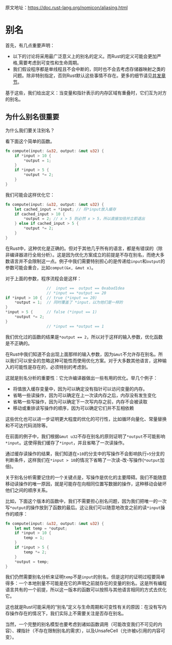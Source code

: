 原文地址：<https://doc.rust-lang.org/nomicon/aliasing.html>

# 别名

首先，有几点重要声明：

- 以下的讨论将采用最广泛意义上的别名的定义。而Rust的定义可能会更加严格,需要考虑到可变性和生命周期。
- 我们假设程序都是单线程且不会中断的，同时也不会去考虑存储器映射之类的问题。除非特别指定，否则Rust默认这些事情不存在。更多的细节请见[并发章节](https://doc.rust-lang.org/nomicon/concurrency.html)。

基于这些，我们给出定义：当变量和指针表示的内存区域有重叠时，它们互为对方的别名。

## 为什么别名很重要

为什么我们要关注别名？

看下面这个简单的函数。

```rust
fn compute(input: &u32, output: &mut u32) {
    if *input > 10 {
        *output = 1;
    }
    if *input > 5 {
        *output *= 2;
    }
}
```

我们可能会这样优化它：

```rust
fn compute(input: &u32, output: &mut u32) {
    let cached_input = *input; // 将*input放入缓存
    if cached_input > 10 {
        *output = 2; // x > 5 则必然 x > 5，所以直接加倍并立即退出
    } else if cached_input > 5 {
        *output *= 2;
    }
}
```

在Rust中，这种优化是正确的。但对于其他几乎所有的语言，都是有错误的（除非编译器进行全局分析）。这是因为优化方案成立的前提是不存在别名，而绝大多数语言并不会限制这一点。例子中我们需要特别担心的是传递给`input`和`output`的参数可能会重合，比如`comput(&x, &mut x)`。

对于上面的参数，程序流程会是这样：

```rust
                  //  input ==  output == 0xabad1dea
                  // *input == *output == 20
if *input > 10 {  // true (*input == 20)
    *output = 1;  // 同时覆盖了 *input，以为他们是一样的
} 
*input > 5 {      // false (*input == 1)
    *output *= 2;
}
                  // *input == *output == 1
```

我们优化过的函数的结果是`*output == 2`，所以对于这样的输入参数，优化函数是不正确的。

在Rust中我们知道不会出现上面那样的输入参数，因为`&mut`不允许存在别名。所以我们可以安全的忽略这种可能性而使用优化方案。对于大多数其他语言，这种输入的可能性是存在的，必须特别的考虑到。

这就是别名分析的重要性：它允许编译器做出一些有用的优化。举几个例子：

- 将值放入缓存变量中，因为可以确定没有指针可以访问变量的内存。
- 省略一些读操作，因为可以确定在上一次读内存之后，内存没有发生变化
- 省略一些写操作，因为可以确定下一次写内存之前，内存不会被读取
- 移动或重排读写操作的顺序，因为可以确定它们并不互相依赖

这些优化也可以进一步证明更大程度的优化的可行性，比如循环向量化、常量替换和不可达代码消除等。

在前面的例子中，我们根据`&mut u32`不存在别名的原则证明了`*output`不可能影响`*input`。这使得我们缓存了`*input`，并且省略了一次读操作。

通过缓存读操作的结果，我们知道在`>10`的分支中的写操作不会影响执行`>5`分支的判断条件，这样我们在`*input > 10`的情况下省略了一次读-改-写操作(`*output`加倍)。

关于别名分析需要记住的一个关键点是，写操作是优化的主要障碍。我们不能随意移动读操作的唯一原因，就是可能存在向相同位置写数据的操作，这种移动会破坏他们之间的顺序关系。

比如，下面这个版本的函数中，我们不需要担心别名问题，因为我们把唯一的一次写`*output`的操作放到了函数的最后。这让我们可以随意地改变之前的读`*input`操作的顺序：

```rust
fn compute(input: &u32, output: &mut u32) {
    let mut temp = *output;
    if *input > 10 {
        temp = 1;
    }
    if *input > 5 {
        temp *= 2;
    }
    *output = temp;
}
```

我们仍然需要别名分析来证明`temp`不是`input`的别名，但是这时的证明过程要简单得多：一个本地别量不可能是在它的声明之前就存在的变量的别名。这是所有编程语言共有的一个前提，所以这一版本的函数可以按照与其他语言相同的方式去优化它。

这也就是Rust可能采用的“别名”定义与生命周期和可变性有关的原因：在没有写内存操作存在的情况下，我们实际上不需要关注是否存在别名。

当然，一个完整的别名模型也要考虑到诸如函数调用（可能改变我们不可见的内容）、裸指针（不存在限制别名的需求），以及UnsafeCell（允许被`&`引用的内容可变）。